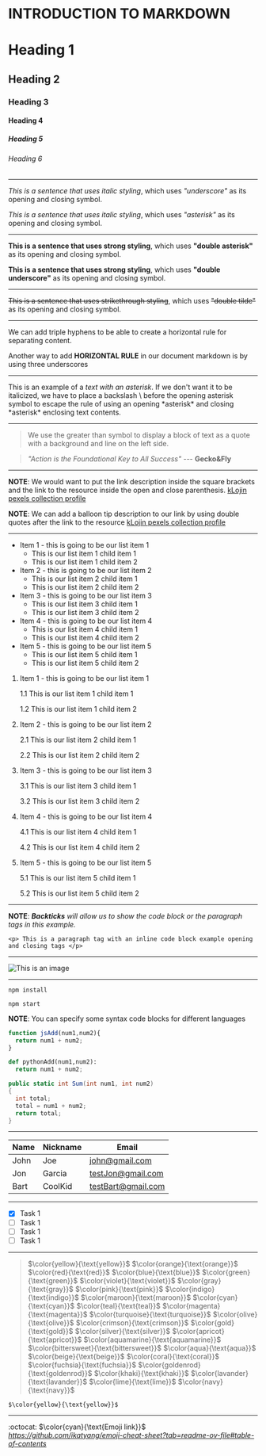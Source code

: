 # INTRODUCTION TO MARKDOWN

<!--HEADING-->
# Heading 1

## Heading 2

### Heading 3

#### Heading 4

##### Heading 5

###### Heading 6

---

<!--Italics-->

_This is a sentence that uses italic styling_, which uses _"underscore"_ as its opening and closing symbol.

*This is a sentence that uses italic styling*, which uses *"asterisk"* as its opening and closing symbol.

---

<!--Strong-->

**This is a sentence that uses strong styling**, which uses **"double asterisk"** as its opening and closing symbol.

__This is a sentence that uses strong styling__, which uses __"double underscore"__ as its opening and closing symbol.

---

<!--Strikethrough-->

~~This is a sentence that uses strikethrough styling~~, which uses ~~"double tilde"~~ as its opening and closing symbol.

---
<!--Horizontal Rule-->

We can add triple hyphens to be able to create a horizontal rule for separating content.

Another way to add __HORIZONTAL RULE__ in our document markdown is by using three underscores
___

<!--Escape Character Rule using Backslash-->

This is an example of a *text with an asterisk*. If we don't want it to be italicized, we have to place a backslash \ before the opening asterisk symbol to escape the rule of using an opening \*asterisk* and closing \*asterisk* enclosing text contents.

---

<!--Blockquote Rule-->

> We use the greater than symbol to display a block of text as a quote with a background and line on the left side.

> *"Action is the Foundational Key to All Success"* --- __Gecko&Fly__

---

<!--Link Rule-->

**NOTE**: We would want to put the link description inside the square brackets and the link to the resource inside the open and close parenthesis.
[kLojin pexels collection profile](https://www.pexels.com/@klo-jin-528825507/)

__NOTE__: We can add a balloon tip description to our link by using double quotes after the link to the resource 
[kLojin pexels collection profile](https://www.pexels.com/@klo-jin-528825507/ "This is kLojin's pexels photo collection")

---

<!--List item rules-->

<!--UNORDERED LISTS-->

* Item 1 - this is going to be our list item 1
  *  This is our list item 1 child item 1
  *  This is our list item 1 child item 2
* Item 2 - this is going to be our list item 2
  *  This is our list item 2 child item 1
  *  This is our list item 2 child item 2
* Item 3 - this is going to be our list item 3
  *  This is our list item 3 child item 1
  *  This is our list item 3 child item 2
* Item 4 - this is going to be our list item 4
  *  This is our list item 4 child item 1
  *  This is our list item 4 child item 2
* Item 5 - this is going to be our list item 5
  *  This is our list item 5 child item 1
  *  This is our list item 5 child item 2

<!--ORDERED LIST-->

1. Item 1 - this is going to be our list item 1
   
    1.1  This is our list item 1 child item 1
  
    1.2  This is our list item 1 child item 2

3. Item 2 - this is going to be our list item 2
   
    2.1  This is our list item 2 child item 1
  
    2.2  This is our list item 2 child item 2

3. Item 3 - this is going to be our list item 3

    3.1  This is our list item 3 child item 1
  
    3.2  This is our list item 3 child item 2

4. Item 4 - this is going to be our list item 4

    4.1  This is our list item 4 child item 1
  
    4.2  This is our list item 4 child item 2

5. Item 5 - this is going to be our list item 5

    5.1  This is our list item 5 child item 1
  
    5.2  This is our list item 5 child item 2

---

<!---Code Block Inline Example Rule-->

**NOTE**: *__Backticks__ will allow us to show the code block or the paragraph tags in this example.*

`<p> This is a paragraph tag with an inline code block example opening and closing tags </p>`

---

<!--IMAGE rule-->

![This is an image](https://images.pexels.com/photos/17925642/pexels-photo-17925642.jpeg?auto=compress&cs=tinysrgb&w=1260&h=750&dpr=1 "Link to a coastal beach image")

---

<!--GITHUB FLAVOR SET OF CODE BLOCK-->

<!--CODE BLOCKS FOR GITHUB DOCUMENTATION-->

```install npm
npm install

npm start
```

**NOTE**: You can specify some syntax code blocks for different languages

```javascript
function jsAdd(num1,num2){
  return num1 + num2;
}
```

```python
def pythonAdd(num1,num2):
  return num1 + num2;
```
```c#
public static int Sum(int num1, int num2)
{
  int total;
  total = num1 + num2;
  return total;
}
```

---

<!--Table rules-->

| Name | Nickname | Email            |
|------|----------|------------------|
|John  |Joe       |john@gmail.com    |
|Jon   |Garcia    |testJon@gmail.com |
|Bart  |CoolKid   |testBart@gmail.com|

---

<!--Tasks List-->

* [x] Task 1
* [ ] Task 1
* [ ] Task 1
* [ ] Task 1

---

<!--Changeing font colors-->

> $\color{yellow}{\text{yellow}}$
$\color{orange}{\text{orange}}$
$\color{red}{\text{red}}$
$\color{blue}{\text{blue}}$
$\color{green}{\text{green}}$
$\color{violet}{\text{violet}}$
$\color{gray}{\text{gray}}$
$\color{pink}{\text{pink}}$
$\color{indigo}{\text{indigo}}$
$\color{maroon}{\text{maroon}}$
$\color{cyan}{\text{cyan}}$
$\color{teal}{\text{teal}}$
$\color{magenta}{\text{magenta}}$
$\color{turquoise}{\text{turquoise}}$
$\color{olive}{\text{olive}}$
$\color{crimson}{\text{crimson}}$
$\color{gold}{\text{gold}}$
$\color{silver}{\text{silver}}$
$\color{apricot}{\text{apricot}}$
$\color{aquamarine}{\text{aquamarine}}$
$\color{bittersweet}{\text{bittersweet}}$
$\color{aqua}{\text{aqua}}$
$\color{beige}{\text{beige}}$
$\color{coral}{\text{coral}}$
$\color{fuchsia}{\text{fuchsia}}$
$\color{goldenrod}{\text{goldenrod}}$
$\color{khaki}{\text{khaki}}$
$\color{lavander}{\text{lavander}}$
$\color{lime}{\text{lime}}$
$\color{navy}{\text{navy}}$

```
$\color{yellow}{\text{yellow}}$
```

---

:octocat: $\color{cyan}{\text{Emoji link}}$ _https://github.com/ikatyang/emoji-cheat-sheet?tab=readme-ov-file#table-of-contents_
